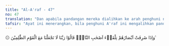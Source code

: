 ```yaml
---
title: "Al-A'raf - 47"
no: 47
translation: "Dan apabila pandangan mereka dialihkan ke arah penghuni neraka, mereka berkata, “Ya Tuhan kami, janganlah Engkau tempatkan kami bersama-sama orang-orang zalim itu.”"
tafsir: "Ayat ini menerangkan, bila penghuni A'raf ini mengalihkan pandangannya ke arah penghuni neraka, timbullah ketakutan mereka, lalu memohon kepada Allah agar mereka jangan dimasukkan bersama orang-orang yang zalim itu ke dalam neraka. Sedangkan melihat penghuni surga adalah kesenangan dan kesukaan mereka. Karena itu ketika mereka melihat surga mengucapkan salam sejahtera, karena kerinduan hati mereka melihat kesenangan yang ada di dalamnya. Jadi maksud ayat ini adalah menumbuhkan rasa takut dan gentar kepada penghuni A'raf itu, agar dapat dijadikan pelajaran bagi manusia untuk berhati-hati agar jangan mengerjakan pekerjaan yang dapat mendatangkan dosa."
---
```


۞ وَاِذَا صُرِفَتْ اَبْصَارُهُمْ تِلْقَاۤءَ اَصْحٰبِ النَّارِۙ قَالُوْا رَبَّنَا لَا تَجْعَلْنَا مَعَ الْقَوْمِ الظّٰلِمِيْنَ ࣖ
